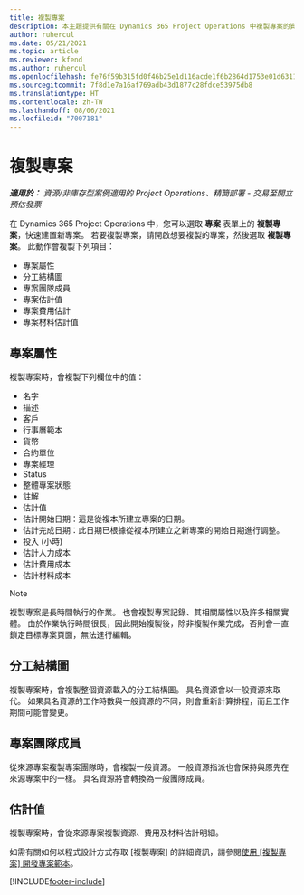 ```yaml
---
title: 複製專案
description: 本主題提供有關在 Dynamics 365 Project Operations 中複製專案的資訊。
author: ruhercul
ms.date: 05/21/2021
ms.topic: article
ms.reviewer: kfend
ms.author: ruhercul
ms.openlocfilehash: fe76f59b315fd0f46b25e1d116acde1f6b2864d1753e01d6311ea93ae7d116fc
ms.sourcegitcommit: 7f8d1e7a16af769adb43d1877c28fdce53975db8
ms.translationtype: HT
ms.contentlocale: zh-TW
ms.lasthandoff: 08/06/2021
ms.locfileid: "7007181"
---
```

# <a name="copy-a-project"></a>複製專案

_**適用於：** 資源/非庫存型案例適用的 Project Operations、精簡部署 - 交易至開立預估發票_

在 Dynamics 365 Project Operations 中，您可以選取 **專案** 表單上的 **複製專案**，快速建置新專案。 若要複製專案，請開啟想要複製的專案，然後選取 **複製專案**。 此動作會複製下列項目：

- 專案屬性 
- 分工結構圖
- 專案團隊成員
- 專案估計值
- 專案費用估計
- 專案材料估計值

## <a name="project-properties"></a>專案屬性

複製專案時，會複製下列欄位中的值：

- 名字
- 描述
- 客戶
- 行事曆範本
- 貨幣
- 合約單位
- 專案經理
- Status
- 整體專案狀態
- 註解
- 估計值
- 估計開始日期：這是從複本所建立專案的日期。
- 估計完成日期：此日期已根據從複本所建立之新專案的開始日期進行調整。
- 投入 (小時)
- 估計人力成本
- 估計費用成本
- 估計材料成本

> [!NOTE]
> 複製專案是長時間執行的作業。 也會複製專案記錄、其相關屬性以及許多相關實體。 由於作業執行時間很長，因此開始複製後，除非複製作業完成，否則會一直鎖定目標專案頁面，無法進行編輯。

## <a name="work-breakdown-structure"></a>分工結構圖

複製專案時，會複製整個資源載入的分工結構圖。 具名資源會以一般資源來取代。 如果具名資源的工作時數與一般資源的不同，則會重新計算排程，而且工作期間可能會變更。

## <a name="project-team-members"></a>專案團隊成員

從來源專案複製專案團隊時，會複製一般資源。 一般資源指派也會保持與原先在來源專案中的一樣。 具名資源將會轉換為一般團隊成員。

## <a name="estimates"></a>估計值

複製專案時，會從來源專案複製資源、費用及材料估計明細。 

如需有關如何以程式設計方式存取 [複製專案] 的詳細資訊，請參閱[使用 [複製專案] 開發專案範本](dev-copy-project.md)。


[!INCLUDE[footer-include](../includes/footer-banner.md)]
